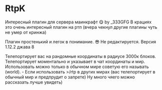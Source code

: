 # RtpK
Интересный плагин для сервера маинкрафт 😋 by _333GFG
В крациях это очень интересный плагин на ртп (вчера чекнул другие плагины чуть не умер от кринжа)

Плагин простенький и легок в понимание. 😎
Не редактируется.
Версия 1.12.2 джава 8

Телепортирует вас на рандомные координаты в радиусе 3000к блоков. Телепортирует моментально и указывает в чат координаты и мир.
Использовать можно только в обычном мире советую его называть (world). - Если использовать >/rtp в других мирах (вас телепортирует в обычный мир и предпрудит о запрете)
Ну много чяего можно рассказать лучше увидеть)
